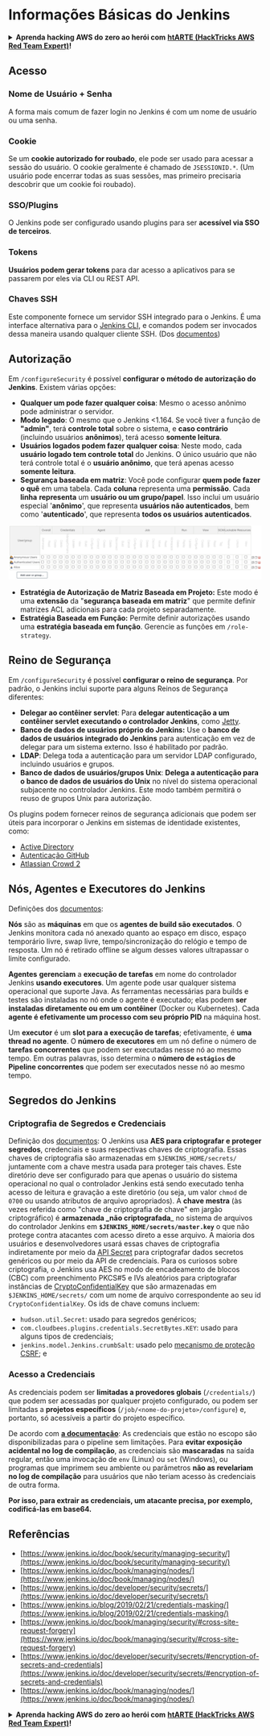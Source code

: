 # Informações Básicas do Jenkins

<details>

<summary><strong>Aprenda hacking AWS do zero ao herói com</strong> <a href="https://training.hacktricks.xyz/courses/arte"><strong>htARTE (HackTricks AWS Red Team Expert)</strong></a><strong>!</strong></summary>

Outras formas de apoiar o HackTricks:

* Se você deseja ver sua **empresa anunciada no HackTricks** ou **baixar o HackTricks em PDF**, confira os [**PLANOS DE ASSINATURA**](https://github.com/sponsors/carlospolop)!
* Adquira o [**swag oficial PEASS & HackTricks**](https://peass.creator-spring.com)
* Descubra [**A Família PEASS**](https://opensea.io/collection/the-peass-family), nossa coleção exclusiva de [**NFTs**](https://opensea.io/collection/the-peass-family)
* **Junte-se ao** 💬 [**grupo Discord**](https://discord.gg/hRep4RUj7f) ou ao [**grupo telegram**](https://t.me/peass) ou **siga-nos** no **Twitter** 🐦 [**@hacktricks\_live**](https://twitter.com/hacktricks\_live)**.**
* **Compartilhe seus truques de hacking enviando PRs para os repositórios** [**HackTricks**](https://github.com/carlospolop/hacktricks) e [**HackTricks Cloud**](https://github.com/carlospolop/hacktricks-cloud).

</details>

## Acesso

### Nome de Usuário + Senha

A forma mais comum de fazer login no Jenkins é com um nome de usuário ou uma senha.

### Cookie

Se um **cookie autorizado for roubado**, ele pode ser usado para acessar a sessão do usuário. O cookie geralmente é chamado de `JSESSIONID.*`. (Um usuário pode encerrar todas as suas sessões, mas primeiro precisaria descobrir que um cookie foi roubado).

### SSO/Plugins

O Jenkins pode ser configurado usando plugins para ser **acessível via SSO de terceiros**.

### Tokens

**Usuários podem gerar tokens** para dar acesso a aplicativos para se passarem por eles via CLI ou REST API.

### Chaves SSH

Este componente fornece um servidor SSH integrado para o Jenkins. É uma interface alternativa para o [Jenkins CLI](https://www.jenkins.io/doc/book/managing/cli/), e comandos podem ser invocados dessa maneira usando qualquer cliente SSH. (Dos [documentos](https://plugins.jenkins.io/sshd/))

## Autorização

Em `/configureSecurity` é possível **configurar o método de autorização do Jenkins**. Existem várias opções:

* **Qualquer um pode fazer qualquer coisa**: Mesmo o acesso anônimo pode administrar o servidor.
* **Modo legado**: O mesmo que o Jenkins <1.164. Se você tiver a função de **"admin"**, terá **controle total** sobre o sistema, e **caso contrário** (incluindo usuários **anônimos**), terá acesso **somente leitura**.
* **Usuários logados podem fazer qualquer coisa**: Neste modo, cada **usuário logado tem controle total** do Jenkins. O único usuário que não terá controle total é o **usuário anônimo**, que terá apenas acesso **somente leitura**.
* **Segurança baseada em matriz**: Você pode configurar **quem pode fazer o quê** em uma tabela. Cada **coluna** representa uma **permissão**. Cada **linha** **representa** um **usuário ou um grupo/papel**. Isso inclui um usuário especial '**anônimo**', que representa **usuários não autenticados**, bem como '**autenticado**', que representa **todos os usuários autenticados**.

![](<../../.gitbook/assets/image (149).png>)

* **Estratégia de Autorização de Matriz Baseada em Projeto:** Este modo é uma **extensão** da "**segurança baseada em matriz**" que permite definir matrizes ACL adicionais para cada projeto separadamente.
* **Estratégia Baseada em Função:** Permite definir autorizações usando uma **estratégia baseada em função**. Gerencie as funções em `/role-strategy`.

## **Reino de Segurança**

Em `/configureSecurity` é possível **configurar o reino de segurança**. Por padrão, o Jenkins inclui suporte para alguns Reinos de Segurança diferentes:

* **Delegar ao contêiner servlet**: Para **delegar autenticação a um contêiner servlet executando o controlador Jenkins**, como [Jetty](https://www.eclipse.org/jetty/).
* **Banco de dados de usuários próprio do Jenkins:** Use o **banco de dados de usuários integrado do Jenkins** para autenticação em vez de delegar para um sistema externo. Isso é habilitado por padrão.
* **LDAP**: Delega toda a autenticação para um servidor LDAP configurado, incluindo usuários e grupos.
* **Banco de dados de usuários/grupos Unix**: **Delega a autenticação para o banco de dados de usuários do Unix** no nível do sistema operacional subjacente no controlador Jenkins. Este modo também permitirá o reuso de grupos Unix para autorização.

Os plugins podem fornecer reinos de segurança adicionais que podem ser úteis para incorporar o Jenkins em sistemas de identidade existentes, como:

* [Active Directory](https://plugins.jenkins.io/active-directory)
* [Autenticação GitHub](https://plugins.jenkins.io/github-oauth)
* [Atlassian Crowd 2](https://plugins.jenkins.io/crowd2)

## Nós, Agentes e Executores do Jenkins

Definições dos [documentos](https://www.jenkins.io/doc/book/managing/nodes/):

**Nós** são as **máquinas** em que os **agentes de build são executados**. O Jenkins monitora cada nó anexado quanto ao espaço em disco, espaço temporário livre, swap livre, tempo/sincronização do relógio e tempo de resposta. Um nó é retirado offline se algum desses valores ultrapassar o limite configurado.

**Agentes** **gerenciam** a **execução de tarefas** em nome do controlador Jenkins **usando executores**. Um agente pode usar qualquer sistema operacional que suporte Java. As ferramentas necessárias para builds e testes são instaladas no nó onde o agente é executado; elas podem **ser instaladas diretamente ou em um contêiner** (Docker ou Kubernetes). Cada **agente é efetivamente um processo com seu próprio PID** na máquina host.

Um **executor** é um **slot para a execução de tarefas**; efetivamente, é **uma thread no agente**. O **número de executores** em um nó define o número de **tarefas concorrentes** que podem ser executadas nesse nó ao mesmo tempo. Em outras palavras, isso determina o **número de `estágios` de Pipeline concorrentes** que podem ser executados nesse nó ao mesmo tempo.

## Segredos do Jenkins

### Criptografia de Segredos e Credenciais

Definição dos [documentos](https://www.jenkins.io/doc/developer/security/secrets/#encryption-of-secrets-and-credentials): O Jenkins usa **AES para criptografar e proteger segredos**, credenciais e suas respectivas chaves de criptografia. Essas chaves de criptografia são armazenadas em `$JENKINS_HOME/secrets/` juntamente com a chave mestra usada para proteger tais chaves. Este diretório deve ser configurado para que apenas o usuário do sistema operacional no qual o controlador Jenkins está sendo executado tenha acesso de leitura e gravação a este diretório (ou seja, um valor `chmod` de `0700` ou usando atributos de arquivo apropriados). A **chave mestra** (às vezes referida como "chave de criptografia de chave" em jargão criptográfico) é **armazenada \_não criptografada**\_ no sistema de arquivos do controlador Jenkins em **`$JENKINS_HOME/secrets/master.key`** o que não protege contra atacantes com acesso direto a esse arquivo. A maioria dos usuários e desenvolvedores usará essas chaves de criptografia indiretamente por meio da [API Secret](https://javadoc.jenkins.io/byShortName/Secret) para criptografar dados secretos genéricos ou por meio da API de credenciais. Para os curiosos sobre criptografia, o Jenkins usa AES no modo de encadeamento de blocos (CBC) com preenchimento PKCS#5 e IVs aleatórios para criptografar instâncias de [CryptoConfidentialKey](https://javadoc.jenkins.io/byShortName/CryptoConfidentialKey) que são armazenadas em `$JENKINS_HOME/secrets/` com um nome de arquivo correspondente ao seu id `CryptoConfidentialKey`. Os ids de chave comuns incluem:

* `hudson.util.Secret`: usado para segredos genéricos;
* `com.cloudbees.plugins.credentials.SecretBytes.KEY`: usado para alguns tipos de credenciais;
* `jenkins.model.Jenkins.crumbSalt`: usado pelo [mecanismo de proteção CSRF](https://www.jenkins.io/doc/book/managing/security/#cross-site-request-forgery); e
### Acesso a Credenciais

As credenciais podem ser **limitadas a provedores globais** (`/credentials/`) que podem ser acessadas por qualquer projeto configurado, ou podem ser limitadas a **projetos específicos** (`/job/<nome-do-projeto>/configure`) e, portanto, só acessíveis a partir do projeto específico.

De acordo com [**a documentação**](https://www.jenkins.io/blog/2019/02/21/credentials-masking/): As credenciais que estão no escopo são disponibilizadas para o pipeline sem limitações. Para **evitar exposição acidental no log de compilação**, as credenciais são **mascaradas** na saída regular, então uma invocação de `env` (Linux) ou `set` (Windows), ou programas que imprimem seu ambiente ou parâmetros **não as revelariam no log de compilação** para usuários que não teriam acesso às credenciais de outra forma.

**Por isso, para extrair as credenciais, um atacante precisa, por exemplo, codificá-las em base64.**

## Referências

* [https://www.jenkins.io/doc/book/security/managing-security/](https://www.jenkins.io/doc/book/security/managing-security/)
* [https://www.jenkins.io/doc/book/managing/nodes/](https://www.jenkins.io/doc/book/managing/nodes/)
* [https://www.jenkins.io/doc/developer/security/secrets/](https://www.jenkins.io/doc/developer/security/secrets/)
* [https://www.jenkins.io/blog/2019/02/21/credentials-masking/](https://www.jenkins.io/blog/2019/02/21/credentials-masking/)
* [https://www.jenkins.io/doc/book/managing/security/#cross-site-request-forgery](https://www.jenkins.io/doc/book/managing/security/#cross-site-request-forgery)
* [https://www.jenkins.io/doc/developer/security/secrets/#encryption-of-secrets-and-credentials](https://www.jenkins.io/doc/developer/security/secrets/#encryption-of-secrets-and-credentials)
* [https://www.jenkins.io/doc/book/managing/nodes/](https://www.jenkins.io/doc/book/managing/nodes/)

<details>

<summary><strong>Aprenda hacking AWS do zero ao herói com</strong> <a href="https://training.hacktricks.xyz/courses/arte"><strong>htARTE (HackTricks AWS Red Team Expert)</strong></a><strong>!</strong></summary>

Outras formas de apoiar o HackTricks:

* Se você quiser ver sua **empresa anunciada no HackTricks** ou **baixar o HackTricks em PDF**, confira os [**PLANOS DE ASSINATURA**](https://github.com/sponsors/carlospolop)!
* Adquira o [**swag oficial PEASS & HackTricks**](https://peass.creator-spring.com)
* Descubra [**A Família PEASS**](https://opensea.io/collection/the-peass-family), nossa coleção exclusiva de [**NFTs**](https://opensea.io/collection/the-peass-family)
* **Junte-se ao** 💬 [**grupo Discord**](https://discord.gg/hRep4RUj7f) ou ao [**grupo telegram**](https://t.me/peass) ou **siga-nos** no **Twitter** 🐦 [**@hacktricks\_live**](https://twitter.com/hacktricks\_live)**.**
* **Compartilhe seus truques de hacking enviando PRs para os repositórios** [**HackTricks**](https://github.com/carlospolop/hacktricks) e [**HackTricks Cloud**](https://github.com/carlospolop/hacktricks-cloud).

</details>
